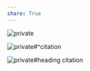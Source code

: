 ```yaml
---
share: True
---
```

![private](private)

![private#^citation](private#%5Ecitation)

![private#heading citation](private#heading%20citation)